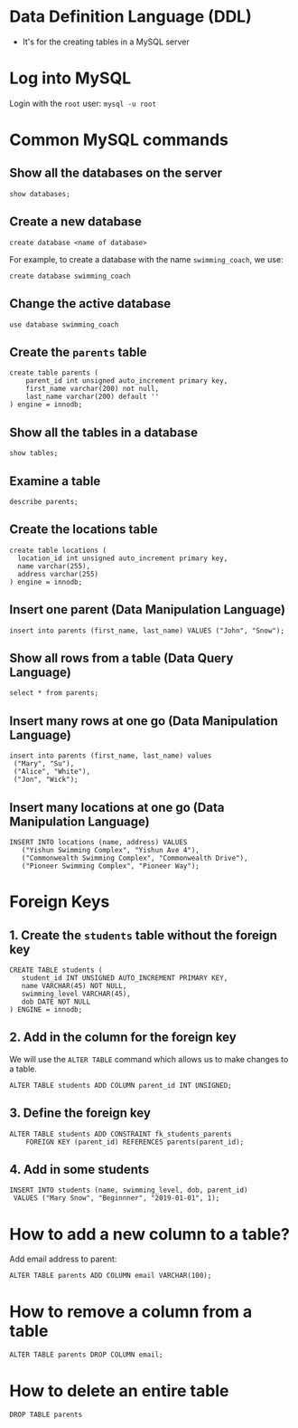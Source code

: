 # Data Definition Language (DDL)
* It's for the creating tables in a MySQL server

# Log into MySQL
Login with the `root` user: `mysql -u root`

# Common MySQL commands

## Show all the databases on the server
```
show databases;
```

## Create a new database
```
create database <name of database>
```

For example, to create a database with the name `swimming_coach`, we use:
```
create database swimming_coach
```

## Change the active database
```
use database swimming_coach
```

## Create the `parents` table
```
create table parents (
    parent_id int unsigned auto_increment primary key,
    first_name varchar(200) not null,
    last_name varchar(200) default ''
) engine = innodb;
```

## Show all the tables in a database
```
show tables;
```

## Examine a table
```
describe parents;
```

## Create the locations table
```
create table locations (
  location_id int unsigned auto_increment primary key,
  name varchar(255),
  address varchar(255)
) engine = innodb;
```

## Insert one parent (Data Manipulation Language)
```
insert into parents (first_name, last_name) VALUES ("John", "Snow");
```

## Show all rows from a table (Data Query Language)
```
select * from parents;
```

## Insert many rows at one go (Data Manipulation Language)
```
insert into parents (first_name, last_name) values
 ("Mary", "Su"),  
 ("Alice", "White"),
 ("Jon", "Wick");
 ```

 ## Insert many locations at one go (Data Manipulation Language)
 ```
INSERT INTO locations (name, address) VALUES 
    ("Yishun Swimming Complex", "Yishun Ave 4"),
    ("Commonwealth Swimming Complex", "Commonwealth Drive"),
    ("Pioneer Swimming Complex", "Pioneer Way");
 ```

 # Foreign Keys

 ## 1. Create the `students` table without the foreign key
 ```
 CREATE TABLE students (
    student_id INT UNSIGNED AUTO_INCREMENT PRIMARY KEY,
    name VARCHAR(45) NOT NULL,
    swimming_level VARCHAR(45),
    dob DATE NOT NULL
 ) ENGINE = innodb;
```

## 2. Add in the column for the foreign key

We will use the `ALTER TABLE` command which allows us to make
changes to a table.

```
ALTER TABLE students ADD COLUMN parent_id INT UNSIGNED;
```

## 3. Define the foreign key
```
ALTER TABLE students ADD CONSTRAINT fk_students_parents
    FOREIGN KEY (parent_id) REFERENCES parents(parent_id);
```

## 4. Add in some students
```
INSERT INTO students (name, swimming_level, dob, parent_id) 
 VALUES ("Mary Snow", "Beginnner", "2019-01-01", 1);
```

# How to add a new column to a table?
Add email address to parent:
```
ALTER TABLE parents ADD COLUMN email VARCHAR(100);
```

# How to remove a column from a table
```
ALTER TABLE parents DROP COLUMN email;
```

# How to delete an entire table
```
DROP TABLE parents
```